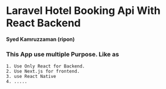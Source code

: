 # Laravel Hotel Booking Api With React Backend
**Syed Kamruzzaman (ripon)**
### This App use multiple Purpose. Like as
    
    1. Use Only React for Backend.
    2. Use Next.js for frontend.
    3. use React Native
    4. .....
